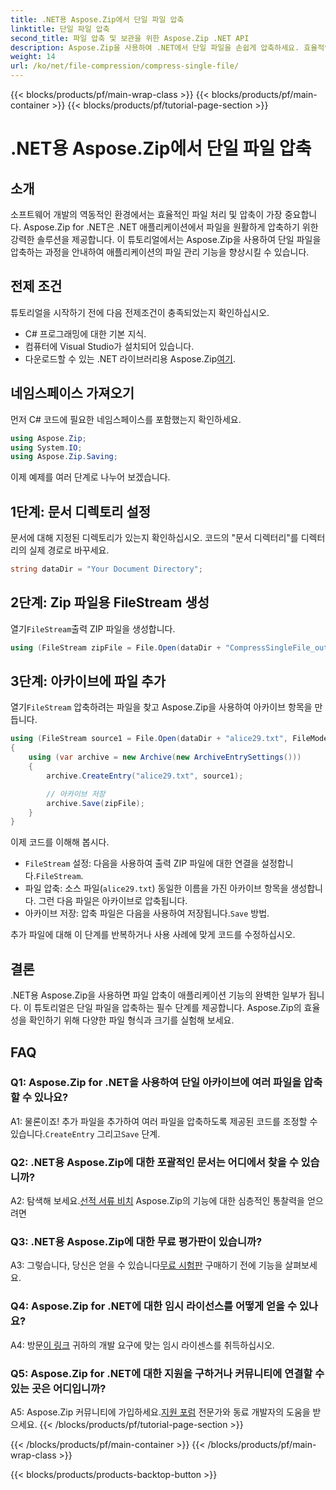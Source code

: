 ```yaml
---
title: .NET용 Aspose.Zip에서 단일 파일 압축
linktitle: 단일 파일 압축
second_title: 파일 압축 및 보관을 위한 Aspose.Zip .NET API
description: Aspose.Zip을 사용하여 .NET에서 단일 파일을 손쉽게 압축하세요. 효율적인 파일 관리를 위한 단계별 가이드를 따르세요.
weight: 14
url: /ko/net/file-compression/compress-single-file/
---
```


{{< blocks/products/pf/main-wrap-class >}}
{{< blocks/products/pf/main-container >}}
{{< blocks/products/pf/tutorial-page-section >}}

# .NET용 Aspose.Zip에서 단일 파일 압축

## 소개

소프트웨어 개발의 역동적인 환경에서는 효율적인 파일 처리 및 압축이 가장 중요합니다. Aspose.Zip for .NET은 .NET 애플리케이션에서 파일을 원활하게 압축하기 위한 강력한 솔루션을 제공합니다. 이 튜토리얼에서는 Aspose.Zip을 사용하여 단일 파일을 압축하는 과정을 안내하여 애플리케이션의 파일 관리 기능을 향상시킬 수 있습니다.

## 전제 조건

튜토리얼을 시작하기 전에 다음 전제조건이 충족되었는지 확인하십시오.

- C# 프로그래밍에 대한 기본 지식.
- 컴퓨터에 Visual Studio가 설치되어 있습니다.
-  다운로드할 수 있는 .NET 라이브러리용 Aspose.Zip[여기](https://releases.aspose.com/zip/net/).

## 네임스페이스 가져오기

먼저 C# 코드에 필요한 네임스페이스를 포함했는지 확인하세요.

```csharp
using Aspose.Zip;
using System.IO;
using Aspose.Zip.Saving;
```

이제 예제를 여러 단계로 나누어 보겠습니다.

## 1단계: 문서 디렉토리 설정

문서에 대해 지정된 디렉토리가 있는지 확인하십시오. 코드의 "문서 디렉터리"를 디렉터리의 실제 경로로 바꾸세요.

```csharp
string dataDir = "Your Document Directory";
```

## 2단계: Zip 파일용 FileStream 생성

 열기`FileStream`출력 ZIP 파일을 생성합니다.

```csharp
using (FileStream zipFile = File.Open(dataDir + "CompressSingleFile_out.zip", FileMode.Create))
```

## 3단계: 아카이브에 파일 추가

 열기`FileStream` 압축하려는 파일을 찾고 Aspose.Zip을 사용하여 아카이브 항목을 만듭니다.

```csharp
using (FileStream source1 = File.Open(dataDir + "alice29.txt", FileMode.Open, FileAccess.Read))
{
    using (var archive = new Archive(new ArchiveEntrySettings()))
    {
        archive.CreateEntry("alice29.txt", source1);

        // 아카이브 저장
        archive.Save(zipFile);
    }
}
```

이제 코드를 이해해 봅시다.

- `FileStream` 설정: 다음을 사용하여 출력 ZIP 파일에 대한 연결을 설정합니다.`FileStream`.
- 파일 압축: 소스 파일(`alice29.txt`) 동일한 이름을 가진 아카이브 항목을 생성합니다. 그런 다음 파일은 아카이브로 압축됩니다.
-  아카이브 저장: 압축 파일은 다음을 사용하여 저장됩니다.`Save` 방법.

추가 파일에 대해 이 단계를 반복하거나 사용 사례에 맞게 코드를 수정하십시오.

## 결론

.NET용 Aspose.Zip을 사용하면 파일 압축이 애플리케이션 기능의 완벽한 일부가 됩니다. 이 튜토리얼은 단일 파일을 압축하는 필수 단계를 제공합니다. Aspose.Zip의 효율성을 확인하기 위해 다양한 파일 형식과 크기를 실험해 보세요.

## FAQ

### Q1: Aspose.Zip for .NET을 사용하여 단일 아카이브에 여러 파일을 압축할 수 있나요?

A1: 물론이죠! 추가 파일을 추가하여 여러 파일을 압축하도록 제공된 코드를 조정할 수 있습니다.`CreateEntry` 그리고`Save` 단계.

### Q2: .NET용 Aspose.Zip에 대한 포괄적인 문서는 어디에서 찾을 수 있습니까?

 A2: 탐색해 보세요.[선적 서류 비치](https://reference.aspose.com/zip/net/) Aspose.Zip의 기능에 대한 심층적인 통찰력을 얻으려면

### Q3: .NET용 Aspose.Zip에 대한 무료 평가판이 있습니까?

 A3: 그렇습니다, 당신은 얻을 수 있습니다[무료 시험판](https://releases.aspose.com/) 구매하기 전에 기능을 살펴보세요.

### Q4: Aspose.Zip for .NET에 대한 임시 라이선스를 어떻게 얻을 수 있나요?

 A4: 방문[이 링크](https://purchase.aspose.com/temporary-license/) 귀하의 개발 요구에 맞는 임시 라이센스를 취득하십시오.

### Q5: Aspose.Zip for .NET에 대한 지원을 구하거나 커뮤니티에 연결할 수 있는 곳은 어디입니까?

 A5: Aspose.Zip 커뮤니티에 가입하세요.[지원 포럼](https://forum.aspose.com/c/zip/37) 전문가와 동료 개발자의 도움을 받으세요.
{{< /blocks/products/pf/tutorial-page-section >}}

{{< /blocks/products/pf/main-container >}}
{{< /blocks/products/pf/main-wrap-class >}}

{{< blocks/products/products-backtop-button >}}
